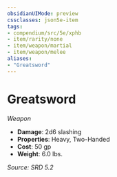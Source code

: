 ```yaml
---
obsidianUIMode: preview
cssclasses: json5e-item
tags:
- compendium/src/5e/xphb
- item/rarity/none
- item/weapon/martial
- item/weapon/melee
aliases: 
- "Greatsword"
---
```

# Greatsword
*Weapon*  

- **Damage**: 2d6 slashing
- **Properties**: Heavy, Two-Handed
- **Cost**: 50 gp
- **Weight**: 6.0 lbs.

*Source: SRD 5.2*